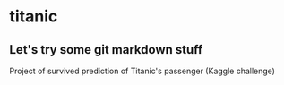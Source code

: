 # titanic
## Let's try some git markdown stuff
Project of survived prediction of Titanic's passenger (Kaggle challenge)
